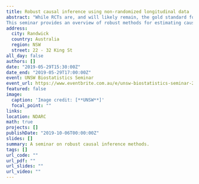 ```yaml
---
title: Robust causal inference using non-randomized longitudinal data
abstract: "While RCTs are, and will likely remain, the gold standard for causal inference, there are times when RCTs are not possible, but where causal inference is desirable.
This seminar provides an overview of robust methods for estimating causal effects using observational data, and particular the method targeted maximum likelihood estimation."
address:
  city: Randwick
  country: Australia
  region: NSW
  street: 22 - 32 King St
all_day: false
authors: []
date: "2019-05-29T15:30:00Z"
date_end: "2019-05-29T17:00:00Z"
event: UNSW Biostatistics Seminar
event_url: https://www.eventbrite.com.au/e/unsw-biostatistics-seminar-29-may-2019-tickets-60388605946?utm_campaign=postpub&utm_medium=em&utm_source=sm&utm_content=viewevent
featured: false
image:
  caption: 'Image credit: [**UNSW**]'
  focal_point: ""
links:
location: NDARC
math: true
projects: []
publishDate: "2019-10-06T00:00:00Z"
slides: []
summary: A seminar on robust causal inference methods.
tags: []
url_code: ""
url_pdf: ""
url_slides: ""
url_video: ""
---
```

